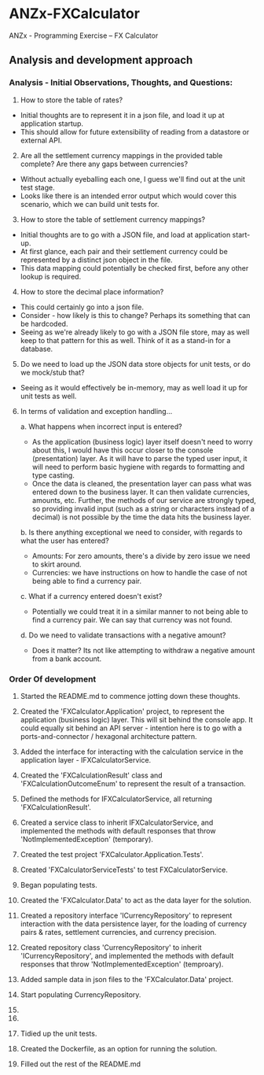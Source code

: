 # ANZx-FXCalculator
ANZx - Programming Exercise – FX Calculator


## Analysis and development approach

### Analysis - Initial Observations, Thoughts, and Questions:
1. How to store the table of rates?
- Initial thoughts are to represent it in a json file, and load it up at application startup.
- This should allow for future extensibility of reading from a datastore or external API.

2. Are all the settlement currency mappings in the provided table complete? Are there any gaps between currencies?
- Without actually eyeballing each one, I guess we'll find out at the unit test stage.
- Looks like there is an intended error output which would cover this scenario, which we can build unit tests for.

3. How to store the table of settlement currency mappings?
- Initial thoughts are to go with a JSON file, and load at application start-up.
- At first glance, each pair and their settlement currency could be represented by a distinct json object in the file. 
- This data mapping could potentially be checked first, before any other lookup is required.

4. How to store the decimal place information?
- This could certainly go into a json file.
- Consider - how likely is this to change? Perhaps its something that can be hardcoded.
- Seeing as we're already likely to go with a JSON file store, may as well keep to that pattern for this as well. Think of it as a stand-in for a database.

5. Do we need to load up the JSON data store objects for unit tests, or do we mock/stub that?
- Seeing as it would effectively be in-memory, may as well load it up for unit tests as well.

6. In terms of validation and exception handling... 
    
    a. What happens when incorrect input is entered?
    - As the application (business logic) layer itself doesn't need to worry about this, I would have this occur closer to the console (presentation) layer. As it will have to parse the typed user input, it will need to perform basic hygiene with regards to formatting and type casting.
    - Once the data is cleaned, the presentation layer can pass what was entered down to the business layer. It can then validate currencies, amounts, etc. Further, the methods of our service are strongly typed, so providing invalid input (such as a string or characters instead of a decimal) is not possible by the time the data hits the business layer.

    b. Is there anything exceptional we need to consider, with regards to what the user has entered?
    - Amounts: For zero amounts, there's a divide by zero issue we need to skirt around.
    - Currencies: we have instructions on how to handle the case of not being able to find a currency pair.

    c. What if a currency entered doesn't exist?
    - Potentially we could treat it in a similar manner to not being able to find a currency pair. We can say that currency was not found.

    d. Do we need to validate transactions with a negative amount?
    - Does it matter? Its not like attempting to withdraw a negative amount from a bank account.




### Order Of development
1. Started the README.md to commence jotting down these thoughts.
2. Created the 'FXCalculator.Application' project, to represent the application (business logic) layer. This will sit behind the console app. It could equally sit behind an API server - intention here is to go with a ports-and-connector / hexagonal architecture pattern.
3. Added the interface for interacting with the calculation service in the application layer - IFXCalculatorService.
4. Created the 'FXCalculationResult' class and 'FXCalculationOutcomeEnum' to represent the result of a transaction.
5. Defined the methods for IFXCalculatorService, all returning 'FXCalculationResult'.
6. Created a service class to inherit IFXCalculatorService, and implemented the methods with default responses that throw 'NotImplementedException' (temporary).
7. Created the test project 'FXCalculator.Application.Tests'.
8. Created 'FXCalculatorServiceTests' to test FXCalculatorService.
9. Began populating tests.
10. Created the 'FXCalculator.Data' to act as the data layer for the solution.
11. Created a repository interface 'ICurrencyRepository' to represent interaction with the data persistence layer, for the loading of currency pairs & rates, settlement currencies, and currency precision.
12. Created repository class 'CurrencyRepository' to inherit 'ICurrencyRepository', and implemented the methods with default responses that throw 'NotImplementedException' (temproary).
13. Added sample data in json files to the 'FXCalculator.Data' project.
14. Start populating CurrencyRepository.

13. 
14. 
15. Tidied up the unit tests.
16. Created the Dockerfile, as an option for running the solution.
17. Filled out the rest of the README.md